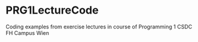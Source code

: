 # PRG1LectureCode
Coding examples from exercise lectures in course of Programming 1 CSDC FH Campus Wien

